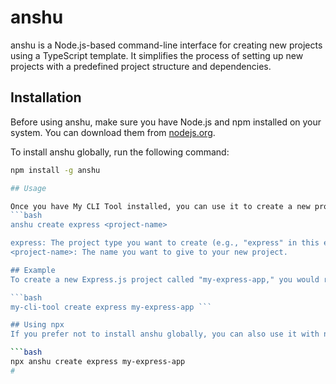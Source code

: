 # anshu

anshu is a Node.js-based command-line interface for creating new projects using a TypeScript template. It simplifies the process of setting up new projects with a predefined project structure and dependencies.

## Installation

Before using anshu, make sure you have Node.js and npm installed on your system. You can download them from [nodejs.org](https://nodejs.org/).

To install anshu globally, run the following command:

```bash
npm install -g anshu

## Usage

Once you have My CLI Tool installed, you can use it to create a new project. Here's the basic syntax:
```bash
anshu create express <project-name>

express: The project type you want to create (e.g., "express" in this example).
<project-name>: The name you want to give to your new project.

## Example
To create a new Express.js project called "my-express-app," you would run:

```bash
my-cli-tool create express my-express-app ```

## Using npx
If you prefer not to install anshu globally, you can also use it with npx. Here's how you can create a new Express.js project called "my-express-app" using npx:

```bash
npx anshu create express my-express-app
#